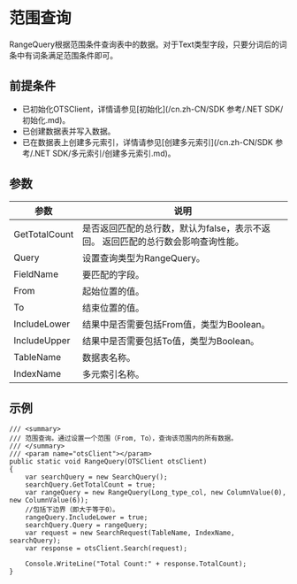 # 范围查询

RangeQuery根据范围条件查询表中的数据。对于Text类型字段，只要分词后的词条中有词条满足范围条件即可。

## 前提条件

-   已初始化OTSClient，详情请参见[初始化](/cn.zh-CN/SDK 参考/.NET SDK/初始化.md)。
-   已创建数据表并写入数据。
-   已在数据表上创建多元索引，详情请参见[创建多元索引](/cn.zh-CN/SDK 参考/.NET SDK/多元索引/创建多元索引.md)。

## 参数

|参数|说明|
|--|--|
|GetTotalCount|是否返回匹配的总行数，默认为false，表示不返回。 返回匹配的总行数会影响查询性能。 |
|Query|设置查询类型为RangeQuery。|
|FieldName|要匹配的字段。|
|From|起始位置的值。|
|To|结束位置的值。|
|IncludeLower|结果中是否需要包括From值，类型为Boolean。|
|IncludeUpper|结果中是否需要包括To值，类型为Boolean。|
|TableName|数据表名称。|
|IndexName|多元索引名称。|

## 示例

```
/// <summary>
/// 范围查询。通过设置一个范围（From, To），查询该范围内的所有数据。
/// </summary>
/// <param name="otsClient"></param>
public static void RangeQuery(OTSClient otsClient)
{
    var searchQuery = new SearchQuery();
    searchQuery.GetTotalCount = true;
    var rangeQuery = new RangeQuery(Long_type_col, new ColumnValue(0), new ColumnValue(6));
    //包括下边界（即大于等于0）。
    rangeQuery.IncludeLower = true;
    searchQuery.Query = rangeQuery;
    var request = new SearchRequest(TableName, IndexName, searchQuery);
    var response = otsClient.Search(request);

    Console.WriteLine("Total Count:" + response.TotalCount);
}
```

